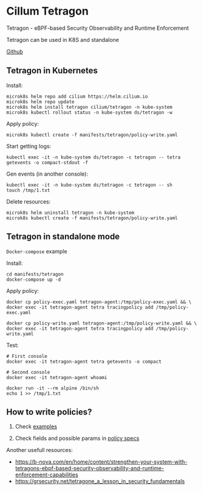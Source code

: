 Cillum Tetragon
===============

Tetragon - eBPF-based Security Observability and Runtime Enforcement

Tetragon can be used in K8S and standalone

[Github](https://github.com/cilium/tetragon)


Tetragon in Kubernetes
----------------------

Install:

    microk8s helm repo add cilium https://helm.cilium.io
    microk8s helm repo update
    microk8s helm install tetragon cilium/tetragon -n kube-system
    microk8s kubectl rollout status -n kube-system ds/tetragon -w

Apply policy:

    microk8s kubectl create -f manifests/tetragon/policy-write.yaml

Start getting logs:

    kubectl exec -it -n kube-system ds/tetragon -c tetragon -- tetra getevents -o compact-stdout -f

Gen events (in another console):

    kubectl exec -it -n kube-system ds/tetragon -c tetragon -- sh
    touch /tmp/1.txt

Delete resources:

    microk8s helm uninstall tetragon -n kube-system
    microk8s kubectl create -f manifests/tetragon/policy-write.yaml


Tetragon in standalone mode
---------------------------

`Docker-compose` example

Install: 

    cd manifests/tetragon
    docker-compose up -d

Apply policy:

    docker cp policy-exec.yaml tetragon-agent:/tmp/policy-exec.yaml && \
    docker exec -it tetragon-agent tetra tracingpolicy add /tmp/policy-exec.yaml

    docker cp policy-write.yaml tetragon-agent:/tmp/policy-write.yaml && \
    docker exec -it tetragon-agent tetra tracingpolicy add /tmp/policy-write.yaml

Test:

    # First console
    docker exec -it tetragon-agent tetra getevents -o compact
    
    # Second console
    docker exec -it tetragon-agent whoami

    docker run -it --rm alpine /bin/sh
    echo 1 >> /tmp/1.txt


How to write policies?
----------------------

1. Check [examples](https://github.com/cilium/tetragon/tree/main/crds/examples)

2. Check fields and possible params in [policy specs](https://github.com/cilium/tetragon/blob/main/pkg/k8s/apis/cilium.io/client/crds/v1alpha1/cilium.io_tracingpolicies.yaml)

Another usefull resources:

* https://b-nova.com/en/home/content/strengthen-your-system-with-tetragons-ebpf-based-security-observability-and-runtime-enforcement-capabilities
* https://grsecurity.net/tetragone_a_lesson_in_security_fundamentals